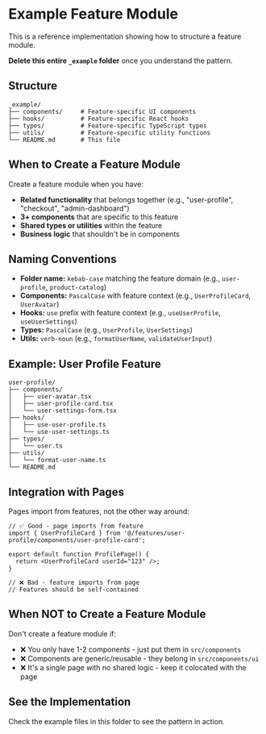 # Example Feature Module

This is a reference implementation showing how to structure a feature module.

**Delete this entire `_example` folder** once you understand the pattern.

## Structure

```
_example/
├── components/     # Feature-specific UI components
├── hooks/          # Feature-specific React hooks
├── types/          # Feature-specific TypeScript types
├── utils/          # Feature-specific utility functions
└── README.md       # This file
```

## When to Create a Feature Module

Create a feature module when you have:

- **Related functionality** that belongs together (e.g., "user-profile", "checkout", "admin-dashboard")
- **3+ components** that are specific to this feature
- **Shared types or utilities** within the feature
- **Business logic** that shouldn't be in components

## Naming Conventions

- **Folder name:** `kebab-case` matching the feature domain (e.g., `user-profile`, `product-catalog`)
- **Components:** `PascalCase` with feature context (e.g., `UserProfileCard`, `UserAvatar`)
- **Hooks:** `use` prefix with feature context (e.g., `useUserProfile`, `useUserSettings`)
- **Types:** `PascalCase` (e.g., `UserProfile`, `UserSettings`)
- **Utils:** `verb-noun` (e.g., `formatUserName`, `validateUserInput`)

## Example: User Profile Feature

```
user-profile/
├── components/
│   ├── user-avatar.tsx
│   ├── user-profile-card.tsx
│   └── user-settings-form.tsx
├── hooks/
│   ├── use-user-profile.ts
│   └── use-user-settings.ts
├── types/
│   └── user.ts
├── utils/
│   └── format-user-name.ts
└── README.md
```

## Integration with Pages

Pages import from features, not the other way around:

```tsx
// ✅ Good - page imports from feature
import { UserProfileCard } from '@/features/user-profile/components/user-profile-card';

export default function ProfilePage() {
  return <UserProfileCard userId="123" />;
}
```

```tsx
// ❌ Bad - feature imports from page
// Features should be self-contained
```

## When NOT to Create a Feature Module

Don't create a feature module if:

- ❌ You only have 1-2 components - just put them in `src/components`
- ❌ Components are generic/reusable - they belong in `src/components/ui`
- ❌ It's a single page with no shared logic - keep it colocated with the page

## See the Implementation

Check the example files in this folder to see the pattern in action.
